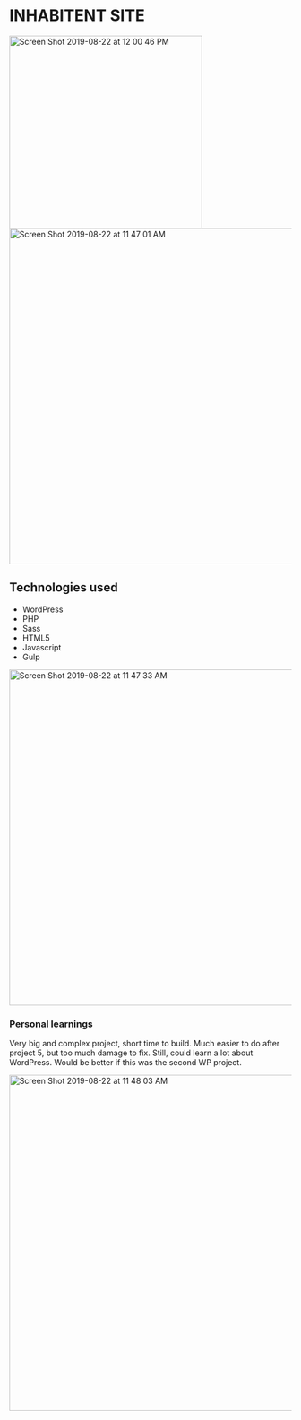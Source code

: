 # INHABITENT SITE

<img width="344" alt="Screen Shot 2019-08-22 at 12 00 46 PM" src="https://user-images.githubusercontent.com/49295071/63542160-8ed5d500-c4d4-11e9-8e7a-4edc2b237afe.png">

<img width="600" alt="Screen Shot 2019-08-22 at 11 47 01 AM" src="https://user-images.githubusercontent.com/49295071/63541598-4e298c00-c4d3-11e9-99b8-9645af4233d6.png">

## Technologies used

* WordPress
* PHP
* Sass
* HTML5
* Javascript
* Gulp

<img width="600" alt="Screen Shot 2019-08-22 at 11 47 33 AM" src="https://user-images.githubusercontent.com/49295071/63541639-60a3c580-c4d3-11e9-8e8e-2f1e9d7e7ecc.png">

### Personal learnings
Very big and complex project, short time to build. Much easier to do after project 5, but too much damage to fix. Still, could learn a lot about WordPress. Would be better if this was the second WP project. 

<img width="600" alt="Screen Shot 2019-08-22 at 11 48 03 AM" src="https://user-images.githubusercontent.com/49295071/63541708-85983880-c4d3-11e9-8222-4de465184b66.png">

